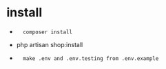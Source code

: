 # install

-		composer install
-   php artisan shop:install
-		make .env and .env.testing from .env.example
